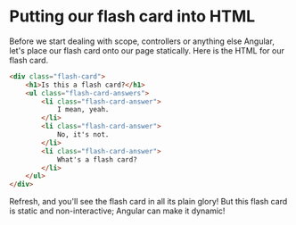 # Putting our flash card into HTML

Before we start dealing with scope, controllers or anything else Angular, let's place our flash card onto our page
statically. Here is the HTML for our flash card.

```html
<div class="flash-card">
    <h1>Is this a flash card?</h1>
    <ul class="flash-card-answers">
        <li class="flash-card-answer">
            I mean, yeah.
        </li>
        <li class="flash-card-answer">
            No, it's not.
        </li>
        <li class="flash-card-answer">
            What's a flash card?
        </li>
    </ul>
</div>
```

Refresh, and you'll see the flash card in all its plain glory! But this flash card is static and non-interactive;
Angular can make it dynamic!
